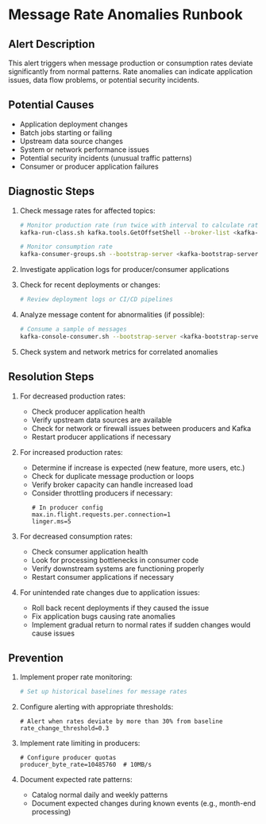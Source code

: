 # Message Rate Anomalies Runbook

## Alert Description
This alert triggers when message production or consumption rates deviate significantly from normal patterns. Rate anomalies can indicate application issues, data flow problems, or potential security incidents.

## Potential Causes
- Application deployment changes
- Batch jobs starting or failing
- Upstream data source changes
- System or network performance issues
- Potential security incidents (unusual traffic patterns)
- Consumer or producer application failures

## Diagnostic Steps
1. Check message rates for affected topics:
   ```bash
   # Monitor production rate (run twice with interval to calculate rate)
   kafka-run-class.sh kafka.tools.GetOffsetShell --broker-list <kafka-bootstrap-servers> --topic <topic> --time -1
   
   # Monitor consumption rate
   kafka-consumer-groups.sh --bootstrap-server <kafka-bootstrap-servers> --describe --group <group-id>
   ```

2. Investigate application logs for producer/consumer applications

3. Check for recent deployments or changes:
   ```bash
   # Review deployment logs or CI/CD pipelines
   ```

4. Analyze message content for abnormalities (if possible):
   ```bash
   # Consume a sample of messages
   kafka-console-consumer.sh --bootstrap-server <kafka-bootstrap-servers> --topic <topic> --max-messages 10
   ```

5. Check system and network metrics for correlated anomalies

## Resolution Steps
1. For decreased production rates:
   - Check producer application health
   - Verify upstream data sources are available
   - Check for network or firewall issues between producers and Kafka
   - Restart producer applications if necessary

2. For increased production rates:
   - Determine if increase is expected (new feature, more users, etc.)
   - Check for duplicate message production or loops
   - Verify broker capacity can handle increased load
   - Consider throttling producers if necessary:
     ```properties
     # In producer config
     max.in.flight.requests.per.connection=1
     linger.ms=5
     ```

3. For decreased consumption rates:
   - Check consumer application health
   - Look for processing bottlenecks in consumer code
   - Verify downstream systems are functioning properly
   - Restart consumer applications if necessary

4. For unintended rate changes due to application issues:
   - Roll back recent deployments if they caused the issue
   - Fix application bugs causing rate anomalies
   - Implement gradual return to normal rates if sudden changes would cause issues

## Prevention
1. Implement proper rate monitoring:
   ```bash
   # Set up historical baselines for message rates
   ```

2. Configure alerting with appropriate thresholds:
   ```
   # Alert when rates deviate by more than 30% from baseline
   rate_change_threshold=0.3
   ```

3. Implement rate limiting in producers:
   ```properties
   # Configure producer quotas
   producer_byte_rate=10485760  # 10MB/s
   ```

4. Document expected rate patterns:
   - Catalog normal daily and weekly patterns
   - Document expected changes during known events (e.g., month-end processing)
